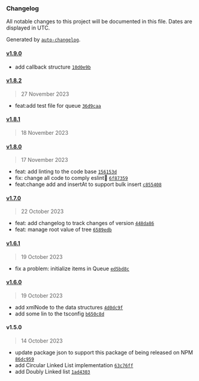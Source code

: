 ### Changelog

All notable changes to this project will be documented in this file. Dates are displayed in UTC.

Generated by [`auto-changelog`](https://github.com/CookPete/auto-changelog).

#### [v1.9.0](https://github.com/rezarostaminikoo/data-structures-ts/compare/v1.8.2...v1.9.0)

- add callback structure [`10d0e9b`](https://github.com/rezarostaminikoo/data-structures-ts/commit/10d0e9b5310c8eac8291e0b3aaff12c0602470fe)

#### [v1.8.2](https://github.com/rezarostaminikoo/data-structures-ts/compare/v1.8.1...v1.8.2)

> 27 November 2023

- feat:add test file for queue [`36d9caa`](https://github.com/rezarostaminikoo/data-structures-ts/commit/36d9caaafd5e2301a3e9c4c1be4799482ec5bf53)

#### [v1.8.1](https://github.com/rezarostaminikoo/data-structures-ts/compare/v1.8.0...v1.8.1)

> 18 November 2023

#### [v1.8.0](https://github.com/rezarostaminikoo/data-structures-ts/compare/v1.7.0...v1.8.0)

> 17 November 2023

- feat: add linting to the code base [`156153d`](https://github.com/rezarostaminikoo/data-structures-ts/commit/156153d48dd38f4530492a3be9d6301f48fa7578)
- fix: change all code to comply eslint [`6f87359`](https://github.com/rezarostaminikoo/data-structures-ts/commit/6f873590bf20d7bccb19b50c320ae7967629d6ed)
- feat:change add and insertAt to support bulk insert [`c855408`](https://github.com/rezarostaminikoo/data-structures-ts/commit/c85540887d37ab805c9bad897b47d310a4cd63ca)

#### [v1.7.0](https://github.com/rezarostaminikoo/data-structures-ts/compare/v1.6.1...v1.7.0)

> 22 October 2023

- feat: add changelog to track changes of version [`448da86`](https://github.com/rezarostaminikoo/data-structures-ts/commit/448da865e6e2e6fb4df73b6cb3370779527a42d4)
- feat: manage root value of tree [`6589edb`](https://github.com/rezarostaminikoo/data-structures-ts/commit/6589edb8156acae9f73987d33ad67fd8f010af29)

#### [v1.6.1](https://github.com/rezarostaminikoo/data-structures-ts/compare/v1.6.0...v1.6.1)

> 19 October 2023

- fix a problem: initialize items in Queue [`ed5bd8c`](https://github.com/rezarostaminikoo/data-structures-ts/commit/ed5bd8c52db204ae147274f4fa75c2db24aa8f84)

#### [v1.6.0](https://github.com/rezarostaminikoo/data-structures-ts/compare/v1.5.0...v1.6.0)

> 19 October 2023

- add xmlNode to the data structures [`4d0dc9f`](https://github.com/rezarostaminikoo/data-structures-ts/commit/4d0dc9f1299f0ae3cd52bca57bc64fecd0591a40)
- add some lin to the tsconfig [`b650c8d`](https://github.com/rezarostaminikoo/data-structures-ts/commit/b650c8d0667fa4ca02d922da491ffb962e767b01)

#### v1.5.0

> 14 October 2023

- update package json to support this package of being released on NPM [`86dc959`](https://github.com/rezarostaminikoo/data-structures-ts/commit/86dc95946b43fa1e71a32891a6e7c38518c46217)
- add Circular Linked List implementation [`63c76ff`](https://github.com/rezarostaminikoo/data-structures-ts/commit/63c76ffe51c26d727ab1d2891aaabe6302d80fa7)
- add Doubly Linked list [`1ad4303`](https://github.com/rezarostaminikoo/data-structures-ts/commit/1ad4303c5231396518a452663c28f4f0a4640660)
